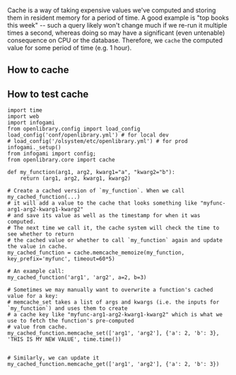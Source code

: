 Cache is a way of taking expensive values we've computed and storing them in resident memory for a period of time. A good example is "top books this week" -- such a query likely won't change much if we re-run it multiple times a second, whereas doing so may have a significant (even untenable) consequence on CPU or the database. Therefore, we `cache` the computed value for some period of time (e.g. 1 hour).

## How to cache

## How to test cache

```
import time
import web
import infogami
from openlibrary.config import load_config
load_config('conf/openlibrary.yml') # for local dev
# load_config('/olsystem/etc/openlibrary.yml') # for prod
infogami._setup()
from infogami import config;
from openlibrary.core import cache

def my_function(arg1, arg2, kwarg1="a", "kwarg2="b"):
    return (arg1, arg2, kwarg1, kwarg2)

# Create a cached version of `my_function`. When we call my_cached_function(...)
# it will add a value to the cache that looks something like "myfunc-arg1-arg2-kwarg1-kwarg2"
# and save its value as well as the timestamp for when it was computed.
# The next time we call it, the cache system will check the time to see whether to return
# the cached value or whether to call `my_function` again and update the value in cache.
my_cached_function = cache.memcache_memoize(my_function, key_prefix='myfunc', timeout=60*5)

# An example call:
my_cached_function('arg1', 'arg2', a=2, b=3)

# Sometimes we may manually want to overwrite a function's cached value for a key:
# memcache_set takes a list of args and kwargs (i.e. the inputs for `my_function`) and uses them to create
# a cache key like "myfunc-arg1-arg2-kwarg1-kwarg2" which is what we use to fetch the function's pre-computed
# value from cache.
my_cached_function.memcache_set(['arg1', 'arg2'], {'a': 2, 'b': 3}, 'THIS IS MY NEW VALUE', time.time())


# Similarly, we can update it 
my_cached_function.memcache_get(['arg1', 'arg2'], {'a': 2, 'b': 3})
```